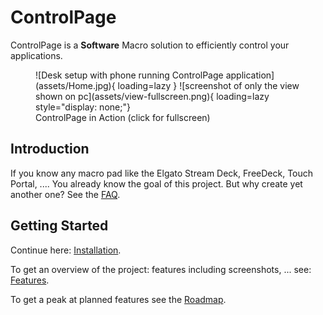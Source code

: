 # ControlPage

ControlPage is a __Software__ Macro solution to efficiently control your applications.

<figure markdown>
  ![Desk setup with phone running ControlPage application](assets/Home.jpg){ loading=lazy }
  ![screenshot of only the view shown on pc](assets/view-fullscreen.png){ loading=lazy style="display: none;"}
  <figcaption>ControlPage in Action (click for fullscreen)</figcaption>
</figure>

## Introduction

If you know any macro pad like the Elgato Stream Deck, FreeDeck, Touch Portal, .... You already know the goal of this project. But why create yet another one? See the [FAQ](faq.md).

## Getting Started

Continue here: [Installation](getting-started/installation.md).

To get an overview of the project: features including screenshots, ... see: [Features](getting-started/features.md).

To get a peak at planned features see the [Roadmap](contribute/roadmap.md).
